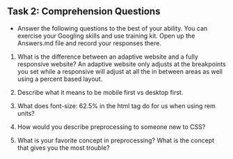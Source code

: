## Task 2: Comprehension Questions

* Answer the following questions to the best of your ability. You can exercise your Googling skills and use training kit. Open up the Answers.md file and record your responses there.

1. What is the difference between an adaptive website and a fully responsive website?
An adaptive website only adjusts at the breakpoints you set while a responsive will adjust at all the in between areas as well using a percent based layout. 

2. Describe what it means to be mobile first vs desktop first.

3. What does font-size: 62.5% in the html tag do for us when using rem units?

4. How would you describe preprocessing to someone new to CSS?

5. What is your favorite concept in preprocessing? What is the concept that gives you the most trouble?